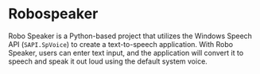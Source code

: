 # Robospeaker
Robo Speaker is a Python-based project that utilizes the Windows Speech API (`SAPI.SpVoice`) to create a text-to-speech application. With Robo Speaker, users can enter text input, and the application will convert it to speech and speak it out loud using the default system voice.
